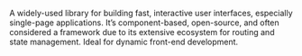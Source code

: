 A widely-used library for building fast, interactive user interfaces, especially single-page applications. It’s component-based, open-source, and often considered a framework due to its extensive ecosystem for routing and state management. Ideal for dynamic front-end development.
